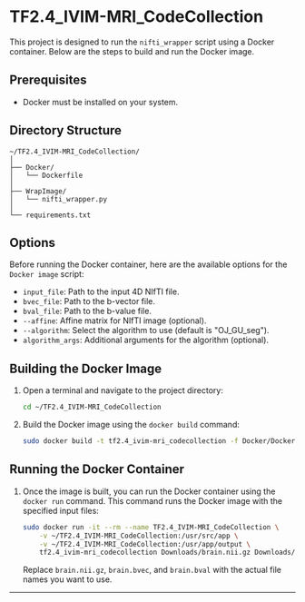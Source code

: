 # TF2.4_IVIM-MRI_CodeCollection

This project is designed to run the `nifti_wrapper` script using a Docker container. Below are the steps to build and run the Docker image.

## Prerequisites

- Docker must be installed on your system. 

## Directory Structure

```
~/TF2.4_IVIM-MRI_CodeCollection/
│
├── Docker/
│   └── Dockerfile
│
├── WrapImage/
│   └── nifti_wrapper.py
│
└── requirements.txt
```

## Options

Before running the Docker container, here are the available options for the `Docker image` script:

- `input_file`: Path to the input 4D NIfTI file.
- `bvec_file`: Path to the b-vector file.
- `bval_file`: Path to the b-value file.
- `--affine`: Affine matrix for NIfTI image (optional).
- `--algorithm`: Select the algorithm to use (default is "OJ_GU_seg").
- `algorithm_args`: Additional arguments for the algorithm (optional).

## Building the Docker Image

1. Open a terminal and navigate to the project directory:

    ```sh
    cd ~/TF2.4_IVIM-MRI_CodeCollection
    ```

2. Build the Docker image using the `docker build` command:

    ```sh
    sudo docker build -t tf2.4_ivim-mri_codecollection -f Docker/Dockerfile .
    ```

## Running the Docker Container

1. Once the image is built, you can run the Docker container using the `docker run` command. This command runs the Docker image with the specified input files:

    ```sh
    sudo docker run -it --rm --name TF2.4_IVIM-MRI_CodeCollection \
        -v ~/TF2.4_IVIM-MRI_CodeCollection:/usr/src/app \
        -v ~/TF2.4_IVIM-MRI_CodeCollection:/usr/app/output \ 
        tf2.4_ivim-mri_codecollection Downloads/brain.nii.gz Downloads/brain.bvec Downloads/brain.bval \
    ```

    Replace `brain.nii.gz`, `brain.bvec`, and `brain.bval` with the actual file names you want to use.

---
